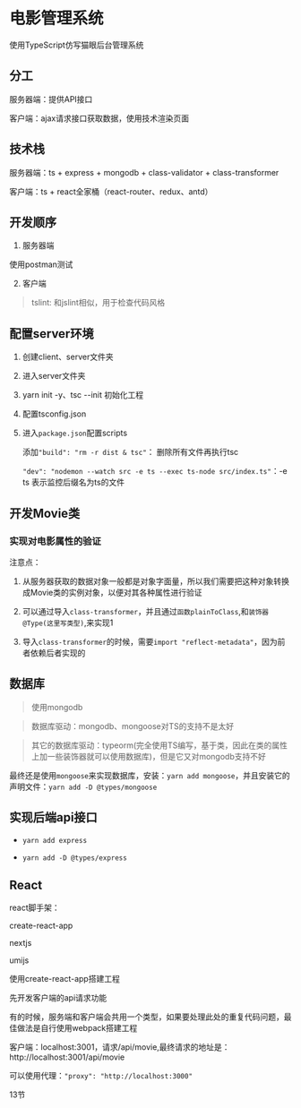 # 电影管理系统

使用TypeScript仿写猫眼后台管理系统

## 分工

服务器端：提供API接口

客户端：ajax请求接口获取数据，使用技术渲染页面

## 技术栈

服务器端：ts + express + mongodb + class-validator + class-transformer

客户端：ts + react全家桶（react-router、redux、antd）

## 开发顺序

1. 服务器端

使用postman测试

2. 客户端

> tslint: 和jslint相似，用于检查代码风格

## 配置server环境

1. 创建client、server文件夹

2. 进入server文件夹

3. yarn init -y、tsc --init 初始化工程

5. 配置tsconfig.json 

6. 进入`package.json`配置scripts
  
   添加```"build": "rm -r dist & tsc"```： 删除所有文件再执行tsc

   ```"dev": "nodemon --watch src -e ts --exec ts-node src/index.ts"```：-e ts 表示监控后缀名为ts的文件

## 开发Movie类

### 实现对电影属性的验证

注意点：

1. 从服务器获取的数据对象一般都是对象字面量，所以我们需要把这种对象转换成Movie类的实例对象，以便对其各种属性进行验证

2. 可以通过导入`class-transformer`，并且通过`函数plainToClass`,和`装饰器@Type(这里写类型)`,来实现1

3. 导入`class-transformer`的时候，需要`import "reflect-metadata"`，因为前者依赖后者实现的

## 数据库

>使用mongodb

>数据库驱动：mongodb、mongoose对TS的支持不是太好

>其它的数据库驱动：typeorm(完全使用TS编写，基于类，因此在类的属性上加一些装饰器就可以使用数据库)，但是它又对mongodb支持不好

最终还是使用`mongoose`来实现数据库，安装：`yarn add mongoose`，并且安装它的声明文件：`yarn add -D @types/mongoose`

## 实现后端api接口

- `yarn add express`

- `yarn add -D @types/express`

## React

react脚手架：

create-react-app

nextjs

umijs

使用create-react-app搭建工程

先开发客户端的api请求功能

有的时候，服务端和客户端会共用一个类型，如果要处理此处的重复代码问题，最佳做法是自行使用webpack搭建工程

客户端：localhost:3001，请求/api/movie,最终请求的地址是：http://localhost:3001/api/movie

可以使用代理：`"proxy": "http://localhost:3000"`

13节